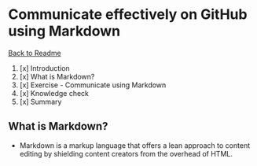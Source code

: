 # Communicate effectively on GitHub using Markdown

[Back to Readme](readme.md)

1. [x] Introduction
2. [x] What is Markdown?
3. [x] Exercise - Communicate using Markdown
4. [x] Knowledge check
5. [x] Summary

## What is Markdown?

- Markdown is a markup language that offers a lean approach to content editing by shielding content creators from the overhead of HTML.
